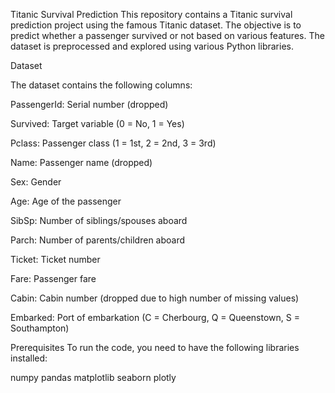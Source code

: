 Titanic Survival Prediction
This repository contains a Titanic survival prediction project using the famous Titanic dataset. The objective is to predict whether a passenger survived or not based on various features. The dataset is preprocessed and explored using various Python libraries.

Dataset

The dataset contains the following columns:

PassengerId: Serial number (dropped)

Survived: Target variable (0 = No, 1 = Yes)

Pclass: Passenger class (1 = 1st, 2 = 2nd, 3 = 3rd)

Name: Passenger name (dropped)

Sex: Gender

Age: Age of the passenger

SibSp: Number of siblings/spouses aboard

Parch: Number of parents/children aboard

Ticket: Ticket number

Fare: Passenger fare

Cabin: Cabin number (dropped due to high number of missing values)

Embarked: Port of embarkation (C = Cherbourg, Q = Queenstown, S = Southampton)


Prerequisites
To run the code, you need to have the following libraries installed:

numpy
pandas
matplotlib
seaborn
plotly
